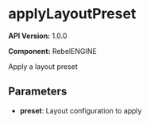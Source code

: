 # applyLayoutPreset

**API Version:** 1.0.0

**Component:** RebelENGINE

Apply a layout preset

## Parameters

- **preset**: Layout configuration to apply

